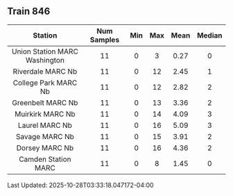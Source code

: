 ## Train 846

| Station | Num Samples | Min | Max | Mean | Median |
| :-----: | :---------: | :-: | :-: | :--: | :----: |
| Union Station MARC Washington | 11 | 0 | 3 | 0.27 | 0 |
| Riverdale MARC Nb | 11 | 0 | 12 | 2.45 | 1 |
| College Park MARC Nb | 11 | 0 | 12 | 2.82 | 2 |
| Greenbelt MARC Nb | 11 | 0 | 13 | 3.36 | 2 |
| Muirkirk MARC Nb | 11 | 0 | 14 | 4.09 | 3 |
| Laurel MARC Nb | 11 | 0 | 16 | 5.09 | 3 |
| Savage MARC Nb | 11 | 0 | 15 | 3.91 | 2 |
| Dorsey MARC Nb | 11 | 0 | 16 | 4.36 | 2 |
| Camden Station MARC | 11 | 0 | 8 | 1.45 | 0 |


Last Updated: 2025-10-28T03:33:18.047172-04:00